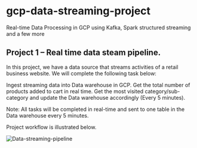 # gcp-data-streaming-project
Real-time Data Processing in GCP using Kafka, Spark structured streaming and a few more

## Project 1 – Real time data steam pipeline.
In this project, we have a data source that streams activities of a retail business website. We will complete the following task below:

Ingest streaming data into Data warehouse in GCP.
Get the total number of products added to cart in real time.
Get the most visited category/sub-category and update the Data warehouse accordingly (Every 5 minutes). 

Note: All tasks will be completed in real-time and sent to one table in the Data warehouse every 5 minutes.

Project workflow is illustrated below.

![Data-streaming-pipeline](https://user-images.githubusercontent.com/71997016/156401410-c52e8435-97c6-4d2e-8fa9-ef2a387ccaa2.png)
